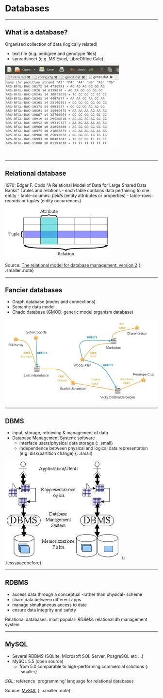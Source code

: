 

# Databases



---

## What is a database?

Organised collection of data (logically related)

- text file (e.g. pedigree and genotype files)
- spreadsheet (e.g. MS Excel, LibreOffice Calc)

![textDB](img/textDB.jpg "Text database")

&nbsp;

---

## Relational database

1970: Edgar F. Codd <span class="smaller">"A Relational Model of Data for Large Shared Data Banks"</span>
Tables and relations
    - each table contains data pertaining to one entity
    - table-columns: *fields* (entity attributes or properties)
    - table-rows: *records* or *tuples* (entity occurrences)

![tuple](img/Relational_database.png "Database table")

Source: [The relational model for database management: version 2](http://dl.acm.org/citation.cfm?id=77708&CFID=333588886&CFTOKEN=24725704)
{: .smaller .note}

---

## Fancier databases

- Graph database (nodes and connections)
- Semantic data model
- Chado database (GMOD: generic model organism database)

![graphDB](img/graphDB.jpg "Graph database")

---

## DBMS

* Input, storage, retrieving & management of data
* Database Management System: software
    - interface users/physical data storage
{: .small}
    - independence between physical and logical data representation (e.g. disk/partition change)
{: .small}


![dbms](img/dbms.gif "DBMS")
{: .lessspacebefore}

---

## RDBMS

- access data through a conceptual -rather than physical- scheme
- share data between different apps
- manage simultaneous access to data
- ensure data integrity and safety
<!-- {: .smaller} -->

Relational databases: most popular!
*RDBMS*: relational db management system

---

## MySQL

* Several RDBMS (SQLite, Microsoft SQL Server, PosgreSQL etc ...)
* MySQL 5.5 (open source)
    * from 5.0 comparable to high-performing commercial solutions
{: .smaller}

*SQL*: reference 'programming' language for relational databases 


Source: [MySQL](http://dev.mysql.com/doc/refman/5.5/en/index.html)
{: .smaller .note}

